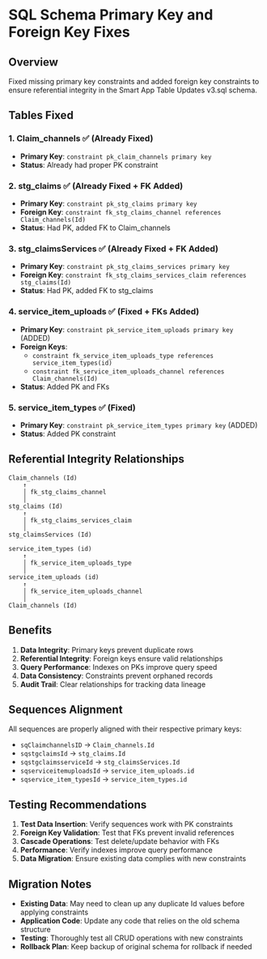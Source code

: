 # SQL Schema Primary Key and Foreign Key Fixes

## Overview
Fixed missing primary key constraints and added foreign key constraints to ensure referential integrity in the Smart App Table Updates v3.sql schema.

## Tables Fixed

### 1. Claim_channels ✅ (Already Fixed)
- **Primary Key**: `constraint pk_claim_channels primary key`
- **Status**: Already had proper PK constraint

### 2. stg_claims ✅ (Already Fixed + FK Added)
- **Primary Key**: `constraint pk_stg_claims primary key` 
- **Foreign Key**: `constraint fk_stg_claims_channel references Claim_channels(Id)`
- **Status**: Had PK, added FK to Claim_channels

### 3. stg_claimsServices ✅ (Already Fixed + FK Added)
- **Primary Key**: `constraint pk_stg_claims_services primary key`
- **Foreign Key**: `constraint fk_stg_claims_services_claim references stg_claims(Id)`
- **Status**: Had PK, added FK to stg_claims

### 4. service_item_uploads ✅ (Fixed + FKs Added)
- **Primary Key**: `constraint pk_service_item_uploads primary key` (ADDED)
- **Foreign Keys**: 
  - `constraint fk_service_item_uploads_type references service_item_types(id)`
  - `constraint fk_service_item_uploads_channel references Claim_channels(Id)`
- **Status**: Added PK and FKs

### 5. service_item_types ✅ (Fixed)
- **Primary Key**: `constraint pk_service_item_types primary key` (ADDED)
- **Status**: Added PK constraint

## Referential Integrity Relationships

```
Claim_channels (Id) 
    ↑
    │ fk_stg_claims_channel
    │
stg_claims (Id)
    ↑
    │ fk_stg_claims_services_claim
    │
stg_claimsServices (Id)

service_item_types (id)
    ↑
    │ fk_service_item_uploads_type
    │
service_item_uploads (id)
    ↑
    │ fk_service_item_uploads_channel
    │
Claim_channels (Id)
```

## Benefits

1. **Data Integrity**: Primary keys prevent duplicate rows
2. **Referential Integrity**: Foreign keys ensure valid relationships
3. **Query Performance**: Indexes on PKs improve query speed
4. **Data Consistency**: Constraints prevent orphaned records
5. **Audit Trail**: Clear relationships for tracking data lineage

## Sequences Alignment

All sequences are properly aligned with their respective primary keys:
- `sqClaimchannelsID` → `Claim_channels.Id`
- `sqstgclaimsId` → `stg_claims.Id` 
- `sqstgclaimsserviceId` → `stg_claimsServices.Id`
- `sqserviceitemuploadsId` → `service_item_uploads.id`
- `sqservice_item_typesId` → `service_item_types.id`

## Testing Recommendations

1. **Test Data Insertion**: Verify sequences work with PK constraints
2. **Foreign Key Validation**: Test that FKs prevent invalid references
3. **Cascade Operations**: Test delete/update behavior with FKs
4. **Performance**: Verify indexes improve query performance
5. **Data Migration**: Ensure existing data complies with new constraints

## Migration Notes

- **Existing Data**: May need to clean up any duplicate Id values before applying constraints
- **Application Code**: Update any code that relies on the old schema structure
- **Testing**: Thoroughly test all CRUD operations with new constraints
- **Rollback Plan**: Keep backup of original schema for rollback if needed

